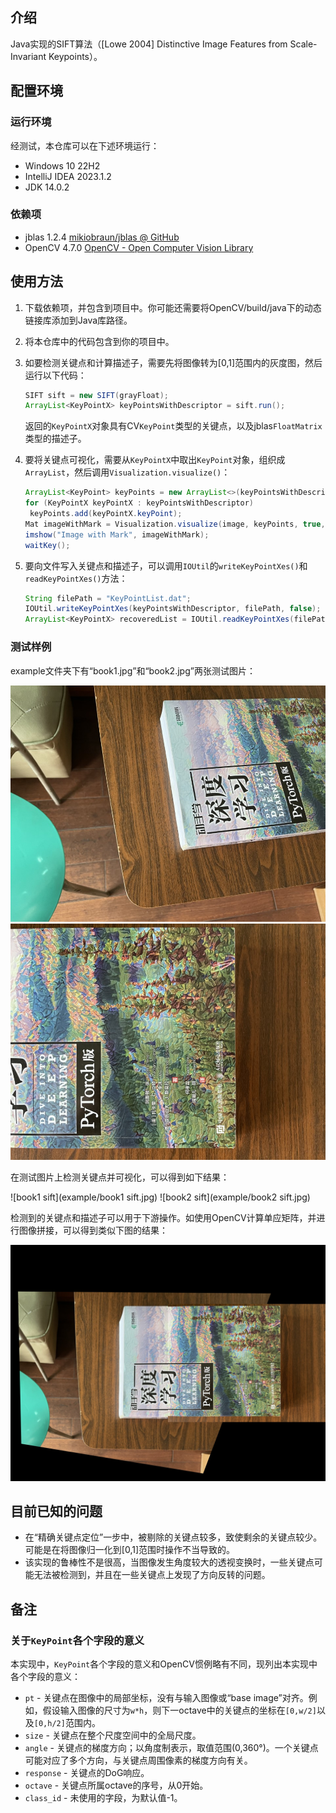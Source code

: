## 介绍

Java实现的SIFT算法（[Lowe 2004] Distinctive Image Features from Scale-Invariant Keypoints）。

## 配置环境

### 运行环境

经测试，本仓库可以在下述环境运行：

- Windows 10 22H2
- IntelliJ IDEA 2023.1.2
- JDK 14.0.2

### 依赖项

- jblas 1.2.4 [mikiobraun/jblas @ GitHub](https://jblas.org/)
- OpenCV 4.7.0 [OpenCV - Open Computer Vision Library](https://opencv.org/)

## 使用方法

1. 下载依赖项，并包含到项目中。你可能还需要将OpenCV/build/java下的动态链接库添加到Java库路径。

2. 将本仓库中的代码包含到你的项目中。

3. 如要检测关键点和计算描述子，需要先将图像转为[0,1]范围内的灰度图，然后运行以下代码：

   ```java
   SIFT sift = new SIFT(grayFloat);
   ArrayList<KeyPointX> keyPointsWithDescriptor = sift.run();
   ```

   返回的`KeyPointX`对象具有CV`KeyPoint`类型的关键点，以及jblas`FloatMatrix`类型的描述子。

4. 要将关键点可视化，需要从`KeyPointX`中取出`KeyPoint`对象，组织成`ArrayList`，然后调用`Visualization.visualize()`：

   ```java
   ArrayList<KeyPoint> keyPoints = new ArrayList<>(keyPointsWithDescriptor.size());
   for (KeyPointX keyPointX : keyPointsWithDescriptor)
   	keyPoints.add(keyPointX.keyPoint);
   Mat imageWithMark = Visualization.visualize(image, keyPoints, true, true);
   imshow("Image with Mark", imageWithMark);
   waitKey();
   ```

5. 要向文件写入关键点和描述子，可以调用`IOUtil`的`writeKeyPointXes()`和`readKeyPointXes()`方法：

   ```java
   String filePath = "KeyPointList.dat";
   IOUtil.writeKeyPointXes(keyPointsWithDescriptor, filePath, false);
   ArrayList<KeyPointX> recoveredList = IOUtil.readKeyPointXes(filePath);
   ```

### 测试样例

example文件夹下有“book1.jpg”和“book2.jpg”两张测试图片：

![book1](example/book1.jpg) ![book2](example/book2.jpg)

在测试图片上检测关键点并可视化，可以得到如下结果：

![book1 sift](example/book1 sift.jpg) ![book2 sift](example/book2 sift.jpg)

检测到的关键点和描述子可以用于下游操作。如使用OpenCV计算单应矩阵，并进行图像拼接，可以得到类似下图的结果：

![stitch](example/stitch.jpg)

## 目前已知的问题

- 在“精确关键点定位”一步中，被剔除的关键点较多，致使剩余的关键点较少。可能是在将图像归一化到[0,1]范围时操作不当导致的。
- 该实现的鲁棒性不是很高，当图像发生角度较大的透视变换时，一些关键点可能无法被检测到，并且在一些关键点上发现了方向反转的问题。

## 备注

### 关于`KeyPoint`各个字段的意义

本实现中，`KeyPoint`各个字段的意义和OpenCV惯例略有不同，现列出本实现中各个字段的意义：

- `pt` - 关键点在图像中的局部坐标，没有与输入图像或“base image”对齐。例如，假设输入图像的尺寸为`w*h`，则下一octave中的关键点的坐标在`[0,w/2]`以及`[0,h/2]`范围内。
- `size` - 关键点在整个尺度空间中的全局尺度。
- `angle` - 关键点的梯度方向；以角度制表示，取值范围(0,360°)。一个关键点可能对应了多个方向，与关键点周围像素的梯度方向有关。
- `response` - 关键点的DoG响应。
- `octave` - 关键点所属octave的序号，从0开始。
- `class_id` - 未使用的字段，为默认值-1。